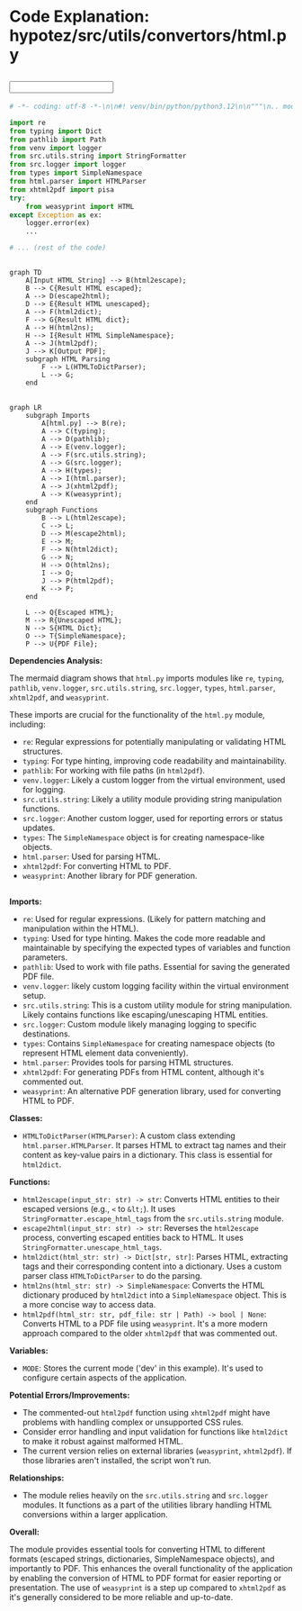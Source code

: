 # Code Explanation: hypotez/src/utils/convertors/html.py

## <input code>

```python
# -*- coding: utf-8 -*-\n\n#! venv/bin/python/python3.12\n\n"""\n.. module: src.utils.convertors.html \n\t:platform: Windows, Unix\n\t:synopsis: HTML conversion utilities\nFunctions:\n    - `html2escape`: Convert HTML to escape sequences.\n    - `escape2html`: Convert escape sequences to HTML.\n    - `html2dict`: Convert HTML to dictionaries.\n    - `html2ns`: Convert HTML to SimpleNamespace objects.\n    https://stackoverflow.com/questions/73599970/how-to-solve-wkhtmltopdf-reported-an-error-exit-with-code-1-due-to-network-err\nhttps://chatgpt.com/share/672266a3-0048-800d-a97b-c38f647d496b\n"""

import re
from typing import Dict
from pathlib import Path
from venv import logger
from src.utils.string import StringFormatter
from src.logger import logger
from types import SimpleNamespace
from html.parser import HTMLParser
from xhtml2pdf import pisa
try:
    from weasyprint import HTML
except Exception as ex:
    logger.error(ex)
    ...

# ... (rest of the code)
```

## <algorithm>

```mermaid
graph TD
    A[Input HTML String] --> B(html2escape);
    B --> C{Result HTML escaped};
    A --> D(escape2html);
    D --> E{Result HTML unescaped};
    A --> F(html2dict);
    F --> G{Result HTML dict};
    A --> H(html2ns);
    H --> I{Result HTML SimpleNamespace};
    A --> J(html2pdf);
    J --> K[Output PDF];
    subgraph HTML Parsing
        F --> L(HTMLToDictParser);
        L --> G;
    end
```


## <mermaid>

```mermaid
graph LR
    subgraph Imports
        A[html.py] --> B(re);
        A --> C(typing);
        A --> D(pathlib);
        A --> E(venv.logger);
        A --> F(src.utils.string);
        A --> G(src.logger);
        A --> H(types);
        A --> I(html.parser);
        A --> J(xhtml2pdf);
        A --> K(weasyprint);
    end
    subgraph Functions
        B --> L(html2escape);
        C --> L;
        D --> M(escape2html);
        E --> M;
        F --> N(html2dict);
        G --> N;
        H --> O(html2ns);
        I --> O;
        J --> P(html2pdf);
        K --> P;
    end
    
    L --> Q{Escaped HTML};
    M --> R{Unescaped HTML};
    N --> S{HTML Dict};
    O --> T{SimpleNamespace};
    P --> U{PDF File};

```

**Dependencies Analysis:**

The mermaid diagram shows that `html.py` imports modules like `re`, `typing`, `pathlib`, `venv.logger`, `src.utils.string`, `src.logger`, `types`, `html.parser`, `xhtml2pdf`, and `weasyprint`.

These imports are crucial for the functionality of the `html.py` module, including:

- `re`: Regular expressions for potentially manipulating or validating HTML structures.
- `typing`: For type hinting, improving code readability and maintainability.
- `pathlib`: For working with file paths (in `html2pdf`).
- `venv.logger`: Likely a custom logger from the virtual environment, used for logging.
- `src.utils.string`: Likely a utility module providing string manipulation functions.
- `src.logger`: Another custom logger, used for reporting errors or status updates.
- `types`: The `SimpleNamespace` object is for creating namespace-like objects.
- `html.parser`: Used for parsing HTML.
- `xhtml2pdf`: For converting HTML to PDF.
- `weasyprint`: Another library for PDF generation.


## <explanation>

**Imports:**

- `re`: Used for regular expressions.  (Likely for pattern matching and manipulation within the HTML).
- `typing`: Used for type hinting. Makes the code more readable and maintainable by specifying the expected types of variables and function parameters.
- `pathlib`: Used to work with file paths. Essential for saving the generated PDF file.
- `venv.logger`: likely custom logging facility within the virtual environment setup.
- `src.utils.string`: This is a custom utility module for string manipulation. Likely contains functions like escaping/unescaping HTML entities.
- `src.logger`: Custom module likely managing logging to specific destinations.
- `types`: Contains `SimpleNamespace` for creating namespace objects (to represent HTML element data conveniently).
- `html.parser`: Provides tools for parsing HTML structures.
- `xhtml2pdf`: For generating PDFs from HTML content, although it's commented out.
- `weasyprint`: An alternative PDF generation library, used for converting HTML to PDF.

**Classes:**

- `HTMLToDictParser(HTMLParser)`: A custom class extending `html.parser.HTMLParser`. It parses HTML to extract tag names and their content as key-value pairs in a dictionary.  This class is essential for `html2dict`.

**Functions:**

- `html2escape(input_str: str) -> str`: Converts HTML entities to their escaped versions (e.g., `<` to `&lt;`). It uses `StringFormatter.escape_html_tags` from the `src.utils.string` module.
- `escape2html(input_str: str) -> str`: Reverses the `html2escape` process, converting escaped entities back to HTML.  It uses `StringFormatter.unescape_html_tags`.
- `html2dict(html_str: str) -> Dict[str, str]`: Parses HTML, extracting tags and their corresponding content into a dictionary. Uses a custom parser class `HTMLToDictParser` to do the parsing.
- `html2ns(html_str: str) -> SimpleNamespace`: Converts the HTML dictionary produced by `html2dict` into a `SimpleNamespace` object.  This is a more concise way to access data.
- `html2pdf(html_str: str, pdf_file: str | Path) -> bool | None`: Converts HTML to a PDF file using `weasyprint`.  It's a more modern approach compared to the older `xhtml2pdf` that was commented out.


**Variables:**

- `MODE`: Stores the current mode ('dev' in this example). It's used to configure certain aspects of the application.


**Potential Errors/Improvements:**

- The commented-out `html2pdf` function using `xhtml2pdf` might have problems with handling complex or unsupported CSS rules.
- Consider error handling and input validation for functions like `html2dict` to make it robust against malformed HTML.
- The current version relies on external libraries (`weasyprint`, `xhtml2pdf`).  If those libraries aren't installed, the script won't run.


**Relationships:**

- The module relies heavily on the `src.utils.string` and `src.logger` modules. It functions as a part of the utilities library handling HTML conversions within a larger application.

**Overall:**

The module provides essential tools for converting HTML to different formats (escaped strings, dictionaries, SimpleNamespace objects), and importantly to PDF. This enhances the overall functionality of the application by enabling the conversion of HTML to PDF format for easier reporting or presentation. The use of `weasyprint` is a step up compared to `xhtml2pdf` as it's generally considered to be more reliable and up-to-date.